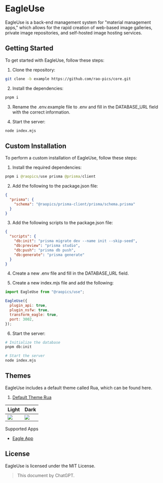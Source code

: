 # EagleUse

EagleUse is a back-end management system for "material management apps," which allows for the rapid creation of web-based image galleries, private image repositories, and self-hosted image hosting services.

## Getting Started

To get started with EagleUse, follow these steps:

1. Clone the repository:

```bash
git clone -b example https://github.com/rao-pics/core.git
```

2. Install the dependencies:

```sh
pnpm i
```

3. Rename the .env.example file to .env and fill in the DATABASE_URL field with the correct information.

4. Start the server:

```sh
node index.mjs
```

## Custom Installation

To perform a custom installation of EagleUse, follow these steps:

1. Install the required dependencies:

```java
pnpm i @raopics/use prisma @prisma/client
```

2. Add the following to the package.json file:

```json
{
  "prisma": {
    "schema": "@raopics/prisma-client/prisma/schema.prisma"
  }
}
```

3. Add the following scripts to the package.json file:

```json
{
  "scripts": {
    "db:init": "prisma migrate dev --name init --skip-seed",
    "db:preview": "prisma studio",
    "db:push": "prisma db push",
    "db:generate": "prisma generate"
  }
}
```

4. Create a new .env file and fill in the DATABASE_URL field.

5. Create a new index.mjs file and add the following:

```js
import EagleUse from "@raopics/use";

EagleUse({
  plugin_api: true,
  plugin_nsfw: true,
  transform_eagle: true,
  port: 3002,
});
```

6. Start the server:

```sh
# Initialize the database
pnpm db:init

# Start the server
node index.mjs
```

## Themes

EagleUse includes a default theme called Rua, which can be found here.

1. [Default Theme Rua](https://github.com/rao-pics/rua)

| Light                                                             | Dark                                                              |
| ----------------------------------------------------------------- | ----------------------------------------------------------------- |
| ![](https://github.com/rao-pics/rua/raw/main/readme/preview1.jpg) | ![](https://github.com/rao-pics/rua/raw/main/readme/preview2.jpg) |

Supported Apps

- [Eagle App](https://eagle.cool)

## License

EagleUse is licensed under the MIT License.

> This document by ChatGPT.
